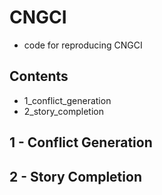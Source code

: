 # CNGCI
* code for reproducing CNGCI
## Contents
* 1_conflict_generation
* 2_story_completion
## 1 - Conflict Generation
## 2 - Story Completion
